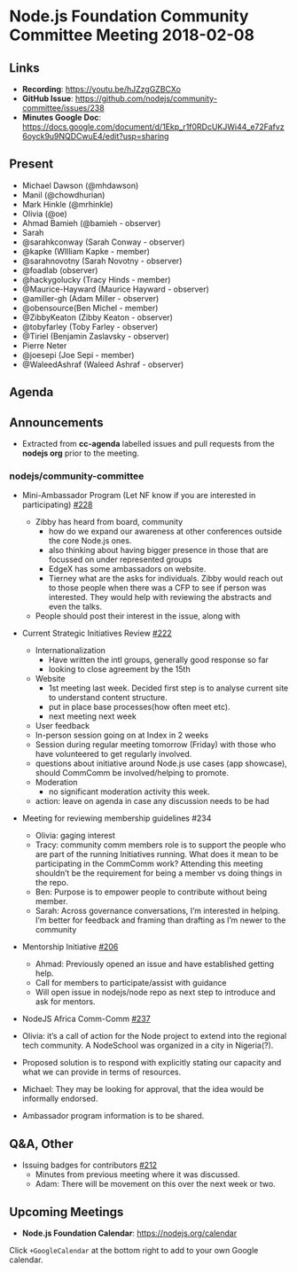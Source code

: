 # Node.js Foundation Community Committee Meeting 2018-02-08

## Links

* **Recording**: https://youtu.be/hJZzgGZBCXo
* **GitHub Issue**: https://github.com/nodejs/community-committee/issues/238
* **Minutes Google Doc**: https://docs.google.com/document/d/1Ekp_r1f0RDcUKJWi44_e72Fafvz6oyck9u9NQDCwuE4/edit?usp=sharing

## Present

* Michael Dawson (@mhdawson)
* Manil (@chowdhurian)
* Mark Hinkle (@mrhinkle)
* Olivia (@oe)
* Ahmad Bamieh (@bamieh - observer)
* Sarah
* @sarahkconway (Sarah Conway - observer)
* @kapke (WIlliam Kapke - member)
* @sarahnovotny (Sarah Novotny - observer)
* @foadlab (observer)
* @hackygolucky (Tracy Hinds - member)
* @Maurice-Hayward (Maurice Hayward - observer)
* @amiller-gh (Adam Miller - observer)
* @obensource(Ben Michel - member)
* @ZibbyKeaton (Zibby Keaton - observer)
* @tobyfarley (Toby Farley - observer)
* @Tiriel (Benjamin Zaslavsky - observer)
* Pierre Neter
* @joesepi (Joe Sepi - member)
* @WaleedAshraf (Waleed Ashraf - observer)


## Agenda

## Announcements
 
* Extracted from **cc-agenda** labelled issues and pull requests from the **nodejs org** prior to the meeting.

### nodejs/community-committee

* Mini-Ambassador Program (Let NF know if you are interested in participating)  [#228](https://github.com/nodejs/community-committee/issues/228)
  * Zibby has heard from board, community
    * how do we expand our awareness at other conferences outside the core Node.js ones.  
    * also thinking about having bigger presence in those that are focussed on under represented
       groups
    * EdgeX has some ambassadors on website.
    * Tierney what are the asks for individuals.  Zibby would reach out to those people when there
       was a CFP to see if person was interested.  They would help with reviewing the abstracts
       and even the talks.
  * People should post their interest in the issue, along with 

* Current Strategic Initiatives Review [#222](https://github.com/nodejs/community-committee/issues/222)
  * Internationalization
    * Have written the intl groups, generally good response so far
    * looking to close agreement by the 15th
  * Website
    * 1st meeting last week.  Decided first step is to analyse current site to understand
       content structure.  
    * put in place base processes(how often meet etc).
    * next meeting next week
  * User feedback
   * In-person session going on at Index in 2 weeks
   * Session during regular meeting tomorrow (Friday) with those who have volunteered
     to get regularly involved.
  * questions about initiative around Node.js use cases (app showcase), should CommComm
    be involved/helping to promote.
  * Moderation 
    * no significant moderation activity this week.
  * action: leave on agenda in case any discussion needs to be had

* Meeting for reviewing membership guidelines #234
  * Olivia: gaging interest
  * Tracy: community comm members role is to support the people who are part of the running 
     Initiatives running. What does it mean to be participating in the CommComm work? Attending 
     this meeting shouldn’t be the requirement for being a member vs doing things in the repo.
  * Ben: Purpose is to empower people to contribute without being member. 
  * Sarah: Across governance conversations, I’m interested in helping.  I’m better for feedback and framing than drafting as I’m newer to the community

* Mentorship Initiative [#206](https://github.com/nodejs/community-committee/issues/206)
  * Ahmad: Previously opened an issue and have established getting help.
  * Call for members to participate/assist with guidance
  * Will open issue in nodejs/node repo as next step to introduce and ask for mentors.


* NodeJS Africa Comm-Comm [#237](https://github.com/nodejs/community-committee/issues/237)
 * Olivia: it’s a call of action for the Node project to extend into the regional tech community. A
   NodeSchool was organized in a city in Nigeria(?).
 * Proposed solution is to respond with explicitly stating our capacity and what we can provide in
   terms of resources.
 * Michael: They may be looking for approval, that the idea would be informally endorsed.
 * Ambassador program information is to be shared.


## Q&A, Other

* Issuing badges for contributors
[#212](https://github.com/nodejs/community-committee/issues/212)
   * Minutes from previous meeting where it was discussed.
   * Adam: There will be movement on this over the next week or two.

## Upcoming Meetings

* **Node.js Foundation Calendar**: https://nodejs.org/calendar

Click `+GoogleCalendar` at the bottom right to add to your own Google calendar.
